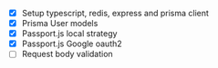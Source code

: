 - [x] Setup typescript, redis, express and prisma client
- [x] Prisma User models
- [x] Passport.js  local strategy
- [x] Passport.js Google oauth2
- [ ] Request body validation